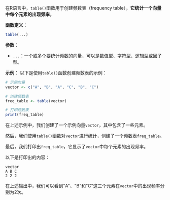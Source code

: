 在R语言中，`table()`函数用于创建频数表（frequency table），**它统计一个向量中每个元素的出现频率**。

**函数定义**：
```R
table(...)
```

**参数**：
- `...`：一个或多个要统计频数的向量，可以是数值型、字符型、逻辑型或因子型。

**示例**：
以下是使用`table()`函数创建频数表的示例：

```R
# 示例向量
vector <- c("A", "B", "A", "C", "B", "C")

# 创建频数表
freq_table <- table(vector)

# 打印频数表
print(freq_table)
```

在上述示例中，我们创建了一个示例向量`vector`，其中包含了一些元素。

然后，我们使用`table()`函数对`vector`进行统计，创建了一个频数表`freq_table`。

最后，我们打印出`freq_table`，它显示了`vector`中每个元素的出现频率。

以下是打印出的内容：

```
vector
A B C 
2 2 2 
```

在上述输出中，我们可以看到"A"、"B"和"C"这三个元素在`vector`中的出现频率分别为2次。